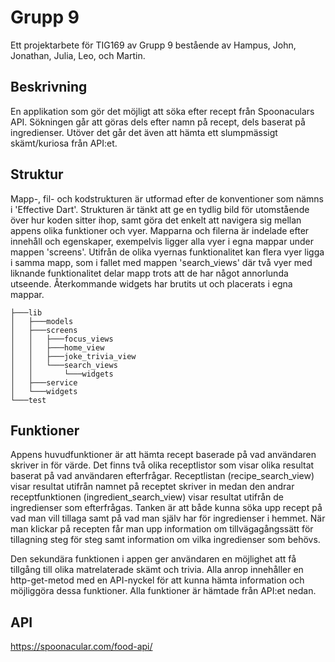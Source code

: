 # Grupp 9

Ett projektarbete för TIG169 av Grupp 9 bestående av Hampus, John, Jonathan, Julia, Leo, och Martin. 

## Beskrivning

En applikation som gör det möjligt att söka efter recept från Spoonaculars API. Sökningen går att göras dels efter namn på recept, dels baserat på ingredienser. Utöver det går det även att hämta ett slumpmässigt skämt/kuriosa från API:et. 

## Struktur

Mapp-, fil- och kodstrukturen är utformad efter de konventioner som nämns i 'Effective Dart'. Strukturen är tänkt att ge en tydlig bild för utomstående över hur koden sitter ihop, samt göra det enkelt att navigera sig mellan appens olika funktioner och vyer. Mapparna och filerna är indelade efter innehåll och egenskaper, exempelvis ligger alla vyer i egna mappar under mappen 'screens'. Utifrån de olika vyernas funktionalitet kan flera vyer ligga i samma mapp, som i fallet med mappen 'search_views' där två vyer med liknande funktionalitet delar mapp trots att de har något annorlunda utseende. Återkommande widgets har brutits ut och placerats i egna mappar.

    ├───lib
    │   ├───models
    │   ├───screens
    │   │   ├───focus_views
    │   │   ├───home_view
    │   │   ├───joke_trivia_view
    │   │   └───search_views
    │   │       └───widgets
    │   ├───service
    │   └───widgets
    └───test

## Funktioner

Appens huvudfunktioner är att hämta recept baserade på vad användaren skriver in för värde. Det finns två olika receptlistor som visar olika resultat baserat på vad användaren efterfrågar. Receptlistan (recipe_search_view) visar resultat utifrån namnet på receptet skriver in medan den andrar receptfunktionen (ingredient_search_view) visar resultat utifrån de ingredienser som efterfrågas. Tanken är att både kunna söka upp recept på vad man vill tillaga samt på vad man själv har för ingredienser i hemmet. När man klickar på recepten får man upp information om tillvägagångssätt för tillagning steg för steg samt information om vilka ingredienser som behövs. 

Den sekundära funktionen i appen ger användaren en möjlighet att få tillgång till olika matrelaterade skämt och trivia. Alla anrop innehåller en http-get-metod med en API-nyckel för att kunna hämta information och möjliggöra dessa funktioner. Alla funktioner är hämtade från API:et nedan. 

## API

https://spoonacular.com/food-api/
